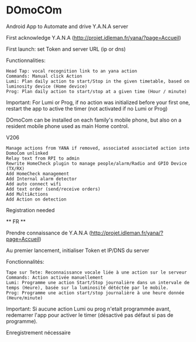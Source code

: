 # DOmoCOm

Android App to Automate and drive Y.A.N.A server
 
First acknowledge Y.A.N.A (http://projet.idleman.fr/yana/?page=Accueil)

First launch: set Token and server URL (ip or dns)

Functionnalities:

    Head Tap: vocal recognition link to an yana action
    Commands: Manual click Action
    Lumi: Plan daily action to start/Stop in the given timetable, based on luminosity device (Home device)
    Prog: Plan daily action to start/stop at a given time (Hour / minute)

Important: For Lumi or Prog, if no action was initialized before your first one, restart the app to active the timer (not activated if no Lumi or Prog)

DOmoCom can be installed on each family's mobile phone, but also on a resident mobile phone used as main Home control.

V206

    Manage actions from YANA if removed, associated associated action into DomoCom unlinked
    Relay text from RPI to admin
    Rewrite HomeCheck plugin to manage people/alarm/Radio and GPIO Device (TX/RX)
    Add HomeCheck management
    Add Internal alarm detector
    Add auto connect wifi
    Add text order (send/receive orders)
    Add MultiActions
    Add Action on detection

Registration needed

** FR **

Prendre connaissance de Y.A.N.A (http://projet.idleman.fr/yana/?page=Accueil)

Au premier lancement, initialiser Token et IP/DNS du server

Fonctionnalités:

    Tape sur Tete: Reconnaissance vocale liée à une action sur le serveur
    Commands: Action activée manuellement
    Lumi: Programme une action Start/Stop journalière dans un intervale de temps (Heure), basée sur la luminosité détéctée par le mobile.
    Prog: Programme une action start/stop journalière à une heure donnée (Heure/minute)

Important: Si aucune action Lumi ou prog n'etait programmée avant, redemarrer l'app pour activer le timer (désactivé pas défaut si pas de programme).

Enregistrement nécessaire

